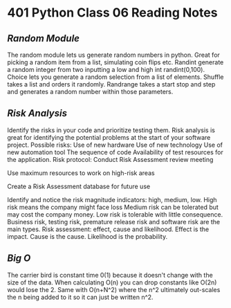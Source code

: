 # 401 Python Class 06 Reading Notes

## <i>Random Module</i>
The random module lets us generate random numbers in python. Great for picking a random item from a list, simulating coin flips etc. Randint generate a random integer from two inputting a low and high int randint(0,100). Choice lets you generate a random selection from a list of elements. Shuffle takes a list and orders it randomly. Randrange takes a start stop and step and generates a random number within those parameters.

## <i>Risk Analysis</i>
Identify the risks in your code and prioritize testing them. Risk analysis is great for identifying the potential problems at the start of your software project. Possible risks: Use of new hardware
Use of new technology
Use of new automation tool
The sequence of code
Availability of test resources for the application.
Risk protocol: Conduct Risk Assessment review meeting

Use maximum resources to work on high-risk areas

Create a Risk Assessment database for future use

Identify and notice the risk magnitude indicators: high, medium, low.
High risk means the company might face loss
Medium risk can be tolerated but may cost the company money.
Low risk is tolerable with little consequence. 
Business risk, testing risk, premature release risk and software risk are the main types. Risk assessment: effect, cause and likelihood. Effect is the impact. Cause is the cause. Likelihood is the probability. 

## <i>Big O</i>
The carrier bird is constant time 0(1) because it doesn't change with the size of the data. When calculating O(n) you can drop constants like O(2n) would lose the 2. Same with O(n+N^2) where the n^2 ultimately out-scales the n being added to it so it can just be written n^2.